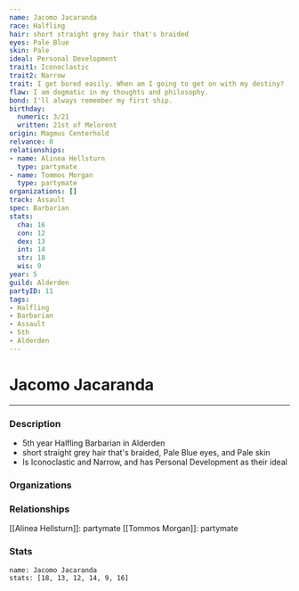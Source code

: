 ```yaml
---
name: Jacomo Jacaranda
race: Halfling
hair: short straight grey hair that's braided
eyes: Pale Blue
skin: Pale
ideal: Personal Development
trait1: Iconoclastic
trait2: Narrow
trait: I get bored easily. When am I going to get on with my destiny?
flaw: I am dogmatic in my thoughts and philosophy.
bond: I'll always remember my first ship.
birthday:
  numeric: 3/21
  written: 21st of Melorent
origin: Magmus Centerhold
relvance: 0
relationships:
- name: Alinea Hellsturn
  type: partymate
- name: Tommos Morgan
  type: partymate
organizations: []
track: Assault
spec: Barbarian
stats:
  cha: 16
  con: 12
  dex: 13
  int: 14
  str: 18
  wis: 9
year: 5
guild: Alderden
partyID: 11
tags:
- Halfling
- Barbarian
- Assault
- 5th
- Alderden
---
```

# Jacomo Jacaranda
---
### Description
- 5th year Halfling Barbarian in Alderden
- short straight grey hair that's braided, Pale Blue eyes, and Pale skin
- Is Iconoclastic and Narrow, and has Personal Development as their ideal

### Organizations
### Relationships
[[Alinea Hellsturn]]: partymate
[[Tommos Morgan]]: partymate
### Stats
```statblock
name: Jacomo Jacaranda
stats: [18, 13, 12, 14, 9, 16]
```